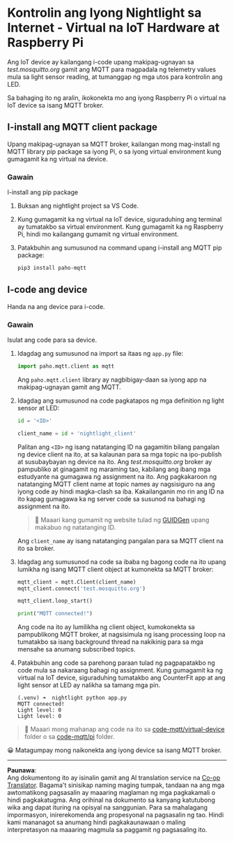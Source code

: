 <!--
CO_OP_TRANSLATOR_METADATA:
{
  "original_hash": "90fb93446e03c38f3c0e4009c2471906",
  "translation_date": "2025-08-27T22:21:53+00:00",
  "source_file": "1-getting-started/lessons/4-connect-internet/single-board-computer-mqtt.md",
  "language_code": "tl"
}
-->
# Kontrolin ang Iyong Nightlight sa Internet - Virtual na IoT Hardware at Raspberry Pi

Ang IoT device ay kailangang i-code upang makipag-ugnayan sa *test.mosquitto.org* gamit ang MQTT para magpadala ng telemetry values mula sa light sensor reading, at tumanggap ng mga utos para kontrolin ang LED.

Sa bahaging ito ng aralin, ikokonekta mo ang iyong Raspberry Pi o virtual na IoT device sa isang MQTT broker.

## I-install ang MQTT client package

Upang makipag-ugnayan sa MQTT broker, kailangan mong mag-install ng MQTT library pip package sa iyong Pi, o sa iyong virtual environment kung gumagamit ka ng virtual na device.

### Gawain

I-install ang pip package

1. Buksan ang nightlight project sa VS Code.

1. Kung gumagamit ka ng virtual na IoT device, siguraduhing ang terminal ay tumatakbo sa virtual environment. Kung gumagamit ka ng Raspberry Pi, hindi mo kailangang gumamit ng virtual environment.

1. Patakbuhin ang sumusunod na command upang i-install ang MQTT pip package:

    ```sh
    pip3 install paho-mqtt
    ```

## I-code ang device

Handa na ang device para i-code.

### Gawain

Isulat ang code para sa device.

1. Idagdag ang sumusunod na import sa itaas ng `app.py` file:

    ```python
    import paho.mqtt.client as mqtt
    ```

    Ang `paho.mqtt.client` library ay nagbibigay-daan sa iyong app na makipag-ugnayan gamit ang MQTT.

1. Idagdag ang sumusunod na code pagkatapos ng mga definition ng light sensor at LED:

    ```python
    id = '<ID>'

    client_name = id + 'nightlight_client'
    ```

    Palitan ang `<ID>` ng isang natatanging ID na gagamitin bilang pangalan ng device client na ito, at sa kalaunan para sa mga topic na ipo-publish at susubaybayan ng device na ito. Ang *test.mosquitto.org* broker ay pampubliko at ginagamit ng maraming tao, kabilang ang ibang mga estudyante na gumagawa ng assignment na ito. Ang pagkakaroon ng natatanging MQTT client name at topic names ay nagsisiguro na ang iyong code ay hindi magka-clash sa iba. Kakailanganin mo rin ang ID na ito kapag gumagawa ka ng server code sa susunod na bahagi ng assignment na ito.

    > 💁 Maaari kang gumamit ng website tulad ng [GUIDGen](https://www.guidgen.com) upang makabuo ng natatanging ID.

    Ang `client_name` ay isang natatanging pangalan para sa MQTT client na ito sa broker.

1. Idagdag ang sumusunod na code sa ibaba ng bagong code na ito upang lumikha ng isang MQTT client object at kumonekta sa MQTT broker:

    ```python
    mqtt_client = mqtt.Client(client_name)
    mqtt_client.connect('test.mosquitto.org')
    
    mqtt_client.loop_start()

    print("MQTT connected!")
    ```

    Ang code na ito ay lumilikha ng client object, kumokonekta sa pampublikong MQTT broker, at nagsisimula ng isang processing loop na tumatakbo sa isang background thread na nakikinig para sa mga mensahe sa anumang subscribed topics.

1. Patakbuhin ang code sa parehong paraan tulad ng pagpapatakbo ng code mula sa nakaraang bahagi ng assignment. Kung gumagamit ka ng virtual na IoT device, siguraduhing tumatakbo ang CounterFit app at ang light sensor at LED ay nalikha sa tamang mga pin.

    ```output
    (.venv) ➜  nightlight python app.py 
    MQTT connected!
    Light level: 0
    Light level: 0
    ```

> 💁 Maaari mong mahanap ang code na ito sa [code-mqtt/virtual-device](../../../../../1-getting-started/lessons/4-connect-internet/code-mqtt/virtual-device) folder o sa [code-mqtt/pi](../../../../../1-getting-started/lessons/4-connect-internet/code-mqtt/pi) folder.

😀 Matagumpay mong naikonekta ang iyong device sa isang MQTT broker.

---

**Paunawa**:  
Ang dokumentong ito ay isinalin gamit ang AI translation service na [Co-op Translator](https://github.com/Azure/co-op-translator). Bagama't sinisikap naming maging tumpak, tandaan na ang mga awtomatikong pagsasalin ay maaaring maglaman ng mga pagkakamali o hindi pagkakatugma. Ang orihinal na dokumento sa kanyang katutubong wika ang dapat ituring na opisyal na sanggunian. Para sa mahalagang impormasyon, inirerekomenda ang propesyonal na pagsasalin ng tao. Hindi kami mananagot sa anumang hindi pagkakaunawaan o maling interpretasyon na maaaring magmula sa paggamit ng pagsasaling ito.